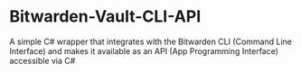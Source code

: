 # Bitwarden-Vault-CLI-API
A simple C# wrapper that integrates with the Bitwarden CLI (Command Line Interface) and makes it available as an API (App Programming Interface) accessible via C#
